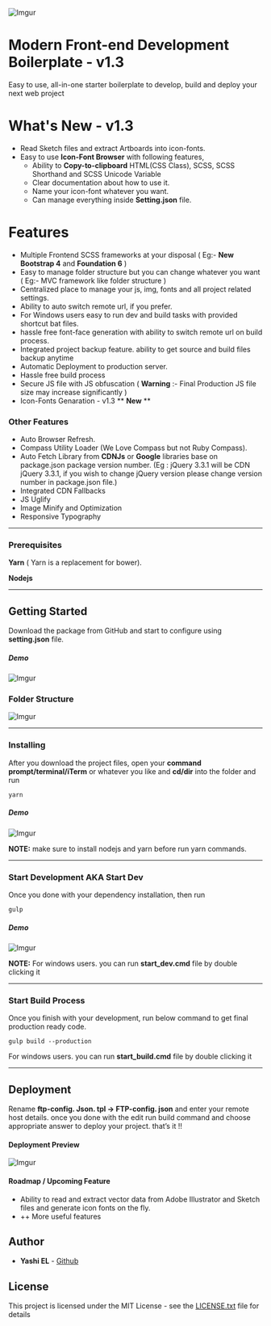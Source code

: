 ![Imgur](https://i.imgur.com/Nlhow35.png)
# Modern Front-end Development Boilerplate - v1.3

Easy to use, all-in-one starter boilerplate to develop, build and deploy your next web project

# What's New - v1.3
* Read Sketch files and extract Artboards into icon-fonts.
* Easy to use **Icon-Font Browser** with following features,
    * Ability to **Copy-to-clipboard** HTML(CSS Class), SCSS, SCSS Shorthand and SCSS Unicode Variable
    * Clear documentation about how to use it.
    * Name your icon-font whatever you want.
    * Can manage everything inside **Setting.json** file.

# Features
* Multiple Frontend SCSS frameworks at your disposal ( Eg:- **New Bootstrap 4** and **Foundation 6** )
* Easy to manage folder structure but you can change whatever you want ( Eg:- MVC framework like folder structure )
* Centralized place to manage your js, img, fonts and all project related settings.
* Ability to auto switch remote url, if you prefer.
* For Windows users easy to run dev and build tasks with provided shortcut bat files.
* hassle free font-face generation with ability to switch remote url on build process.
* Integrated project backup feature. ability to get source and build files backup anytime
* Automatic Deployment to production server.
* Hassle free build process
* Secure JS file with JS obfuscation ( **Warning** :- Final Production JS file size may increase significantly )
* Icon-Fonts Genaration - v1.3 ** **New** **

### Other Features

* Auto Browser Refresh.
* Compass Utility Loader (We Love Compass but not Ruby Compass).
* Auto Fetch Library from **CDNJs** or **Google** libraries base on package.json package version number. (Eg : jQuery 3.3.1 will be CDN jQuery 3.3.1, if you wish to change jQuery version please change version number in package.json file.)
* Integrated CDN Fallbacks
* JS Uglify
* Image Minify and Optimization
* Responsive Typography

___


### Prerequisites

**Yarn** ( Yarn is a replacement for bower).

**Nodejs**

---
## Getting Started

Download the package from GitHub and start to configure using **setting.json** file.

##### Demo

![Imgur](https://i.imgur.com/6w1GjRS.gif)


### Folder Structure
![Imgur](https://i.imgur.com/DR5jG2r.png)

---
### Installing

After you download the project files, open your **command prompt/terminal/iTerm** or whatever you like and **cd/dir** into the folder and run

```
yarn
```

##### Demo

![Imgur](https://i.imgur.com/KKp7tHt.gif)


**NOTE:** make sure to install nodejs and yarn before run yarn commands.


---
### Start Development AKA Start Dev

Once you done with your dependency installation, then run
```
gulp
```
##### Demo

![Imgur](https://i.imgur.com/iPUxXJR.gif)

**NOTE:** For windows users. you can run **start_dev.cmd** file by double clicking it

---
### Start Build Process

Once you finish with your development, run below command to get final production ready code.
```
gulp build --production
```
For windows users. you can run **start_build.cmd** file by double clicking it


---
## Deployment

Rename **ftp-config. Json. tpl -> FTP-config. json** and enter your remote host details. once you done with the edit run build command and choose appropriate answer to deploy your project. that’s it !!

#### Deployment Preview
![Imgur](https://i.imgur.com/lcTYEtX.png)


#### Roadmap / Upcoming Feature

* Ability to read and extract vector data from Adobe Illustrator and Sketch files and generate icon fonts on the fly.
* ++ More useful features
## Author

* **Yashi EL** -  [Github](https://github.com/yashiel)

## License

This project is licensed under the MIT License - see the [LICENSE.txt](LICENSE.txt) file for details


